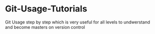 # Git-Usage-Tutorials
Git Usage step by step which is very useful for all levels to undwerstand and become masters on version control
